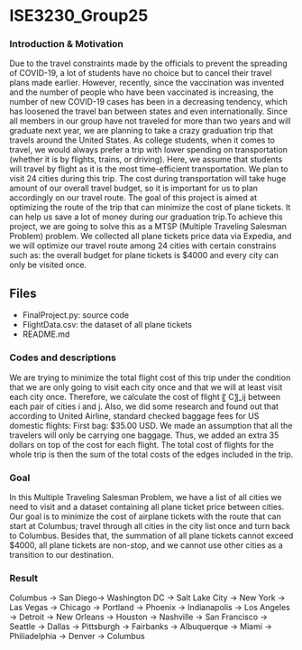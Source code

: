 # ISE3230_Group25

### Introduction & Motivation
Due to the travel constraints made by the officials to prevent the spreading of COVID-19, a lot of students have no choice but to cancel their travel plans made earlier. However, recently, since the vaccination was invented and the number of people who have been vaccinated is increasing, the number of new COVID-19 cases has been in a decreasing tendency, which has loosened the travel ban between states and even internationally. Since all members in our group have not traveled for more than two years and will graduate next year, we are planning to take a crazy graduation trip that travels around the United States. As college students, when it comes to travel, we would always prefer a trip with lower spending on transportation (whether it is by flights, trains, or driving). Here, we assume that students will travel by flight as it is the most time-efficient transportation. We plan to visit 24 cities during this trip. The cost during transportation will take huge amount of our overall travel budget, so it is important for us to plan accordingly on our travel route. The goal of this project is aimed at optimizing the route of the trip that can minimize the cost of plane tickets. It can help us save a lot of money during our graduation trip.To achieve this project, we are going to solve this as a MTSP (Multiple Traveling Salesman Problem) problem. We collected all plane tickets price data via Expedia, and we will optimize our travel route among 24 cities with certain constrains such as: the overall budget for plane tickets is $4000 and every city can only be visited once. 

## Files
- FinalProject.py: source code
- FlightData.csv: the dataset of all plane tickets
- README.md

### Codes and descriptions
We are trying to minimize the total flight cost of this trip under the condition that we are only going to visit each city once and that we will at least visit each city once. Therefore, we calculate the cost of flight 〖 C〗_ij  between each pair of cities i and j. Also, we did some research and found out that according to United Airline, standard checked baggage fees for US domestic flights: First bag: $35.00 USD. We made an assumption that all the travelers will only be carrying one baggage. Thus, we added an extra 35 dollars on top of the cost for each flight. The total cost of flights for the whole trip is then the sum of the total costs of the edges included in the trip.

### Goal
In this Multiple Traveling Salesman Problem, we have a list of all cities we need to visit and a dataset containing all plane ticket price between cities. Our goal is to minimize the cost of airplane tickets with the route that can start at Columbus; travel through all cities in the city list once and turn back to Columbus. Besides that, the summation of all plane tickets cannot exceed $4000, all plane tickets are non-stop, and we cannot use other cities as a transition to our destination.

### Result
Columbus -> San Diego-> Washington DC -> Salt Lake City -> New York -> Las Vegas -> Chicago -> Portland -> Phoenix -> Indianapolis -> Los Angeles -> Detroit -> New Orleans -> Houston -> Nashville -> San Francisco -> Seattle -> Dallas -> Pittsburgh -> Fairbanks -> Albuquerque -> Miami -> Philiadelphia -> Denver -> Columbus

